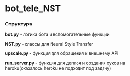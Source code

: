# bot_tele_NST
### Структура

**bot.py** - логика бота и вспомогательные функции

**NST.py** - классы для Neural Style Transfer

**upscale.py** - функция для обращения к внешнему API

**run_server.py** - функция для деплоя и создания хуков на heroku(оказалось heroku не подходит под задачу)
